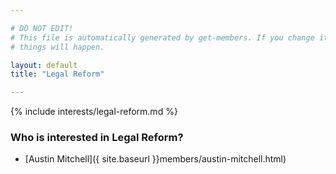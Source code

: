 ```yaml
---

# DO NOT EDIT!
# This file is automatically generated by get-members. If you change it, bad
# things will happen.

layout: default
title: "Legal Reform"

---
```


{% include interests/legal-reform.md %}

### Who is interested in Legal Reform?


* [Austin Mitchell]({ site.baseurl }}members/austin-mitchell.html)
